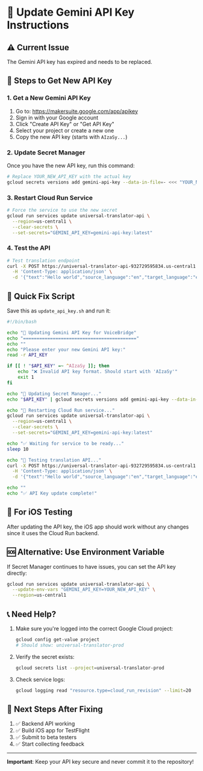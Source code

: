 # 🔑 Update Gemini API Key Instructions

## ⚠️ Current Issue
The Gemini API key has expired and needs to be replaced.

## 📝 Steps to Get New API Key

### 1. Get a New Gemini API Key

1. Go to: https://makersuite.google.com/app/apikey
2. Sign in with your Google account
3. Click "Create API Key" or "Get API Key"
4. Select your project or create a new one
5. Copy the new API key (starts with `AIzaSy...`)

### 2. Update Secret Manager

Once you have the new API key, run this command:

```bash
# Replace YOUR_NEW_API_KEY with the actual key
gcloud secrets versions add gemini-api-key --data-in-file=- <<< "YOUR_NEW_API_KEY" --project=universal-translator-prod
```

### 3. Restart Cloud Run Service

```bash
# Force the service to use the new secret
gcloud run services update universal-translator-api \
  --region=us-central1 \
  --clear-secrets \
  --set-secrets="GEMINI_API_KEY=gemini-api-key:latest"
```

### 4. Test the API

```bash
# Test translation endpoint
curl -X POST https://universal-translator-api-932729595834.us-central1.run.app/v1/translate \
  -H 'Content-Type: application/json' \
  -d '{"text":"Hello world","source_language":"en","target_language":"es"}'
```

## 🚀 Quick Fix Script

Save this as `update_api_key.sh` and run it:

```bash
#!/bin/bash

echo "🔑 Updating Gemini API Key for VoiceBridge"
echo "=========================================="
echo ""
echo "Please enter your new Gemini API key:"
read -r API_KEY

if [[ ! "$API_KEY" =~ ^AIzaSy ]]; then
    echo "❌ Invalid API key format. Should start with 'AIzaSy'"
    exit 1
fi

echo "📝 Updating Secret Manager..."
echo "$API_KEY" | gcloud secrets versions add gemini-api-key --data-in-file=- --project=universal-translator-prod

echo "🔄 Restarting Cloud Run service..."
gcloud run services update universal-translator-api \
  --region=us-central1 \
  --clear-secrets \
  --set-secrets="GEMINI_API_KEY=gemini-api-key:latest"

echo "✅ Waiting for service to be ready..."
sleep 10

echo "🧪 Testing translation API..."
curl -X POST https://universal-translator-api-932729595834.us-central1.run.app/v1/translate \
  -H 'Content-Type: application/json' \
  -d '{"text":"Hello world","source_language":"en","target_language":"es"}' | jq

echo ""
echo "✅ API Key update complete!"
```

## 📱 For iOS Testing

After updating the API key, the iOS app should work without any changes since it uses the Cloud Run backend.

## 🆘 Alternative: Use Environment Variable

If Secret Manager continues to have issues, you can set the API key directly:

```bash
gcloud run services update universal-translator-api \
  --update-env-vars "GEMINI_API_KEY=YOUR_NEW_API_KEY" \
  --region=us-central1
```

## 📞 Need Help?

1. Make sure you're logged into the correct Google Cloud project:
   ```bash
   gcloud config get-value project
   # Should show: universal-translator-prod
   ```

2. Verify the secret exists:
   ```bash
   gcloud secrets list --project=universal-translator-prod
   ```

3. Check service logs:
   ```bash
   gcloud logging read "resource.type=cloud_run_revision" --limit=20
   ```

## 🎯 Next Steps After Fixing

1. ✅ Backend API working
2. ✅ Build iOS app for TestFlight
3. ✅ Submit to beta testers
4. ✅ Start collecting feedback

---

**Important**: Keep your API key secure and never commit it to the repository!